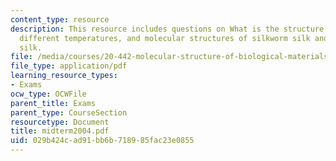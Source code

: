 ```yaml
---
content_type: resource
description: This resource includes questions on What is the structure of water in
  different temperatures, and molecular structures of silkworm silk and the spider
  silk.
file: /media/courses/20-442-molecular-structure-of-biological-materials-be-442-fall-2005/029b424cad91bb6b718985fac23e0855_midterm2004.pdf
file_type: application/pdf
learning_resource_types:
- Exams
ocw_type: OCWFile
parent_title: Exams
parent_type: CourseSection
resourcetype: Document
title: midterm2004.pdf
uid: 029b424c-ad91-bb6b-7189-85fac23e0855
---
```

